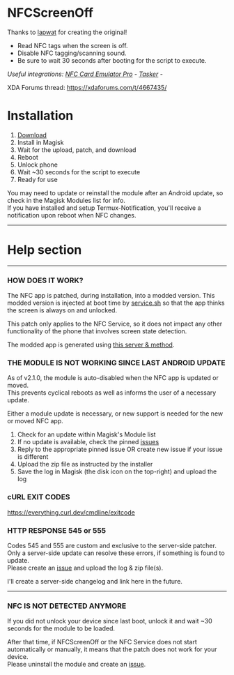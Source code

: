 # NFCScreenOff
Thanks to [lapwat](https://github.com/lapwat) for creating the original!

* Read NFC tags when the screen is off.
* Disable NFC tagging/scanning sound.
* Be sure to wait 30 seconds after booting for the script to execute.

_Useful integrations: [NFC Card Emulator Pro](https://play.google.com/store/apps/details?id=com.yuanwofei.cardemulator.pro) - [Tasker](https://play.google.com/store/apps/details?id=net.dinglisch.android.taskerm) - []()_

XDA Forums thread: https://xdaforums.com/t/4667435/
# Installation
1. [Download](https://github.com/Jon8RFC/NfcScreenOff/releases/latest)
2. Install in Magisk
3. Wait for the upload, patch, and download
4. Reboot
5. Unlock phone
6. Wait ~30 seconds for the script to execute
7. Ready for use  

You may need to update or reinstall the module after an Android update, so check in the Magisk Modules list for info.  
If you have installed and setup Termux-Notification, you'll receive a notification upon reboot when NFC changes.  

---
# Help section
---
### HOW DOES IT WORK?

The NFC app is patched, during installation, into a modded version. This modded version is injected at boot time by [service.sh](service.sh) so that the app thinks the screen is always on and unlocked.

This patch only applies to the NFC Service, so it does not impact any other functionality of the phone that involves screen state detection.

The modded app is generated using [this server & method](https://github.com/Jon8RFC/nfcscreenoffpatcher).


### THE MODULE IS NOT WORKING SINCE LAST ANDROID UPDATE

As of v2.1.0, the module is auto-disabled when the NFC app is updated or moved.  
This prevents cyclical reboots as well as informs the user of a necessary update.  

Either a module update is necessary, or new support is needed for the new or moved NFC app.
1. Check for an update within Magisk's Module list
2. If no update is available, check the pinned [issues](https://github.com/Jon8RFC/NfcScreenOff/issues)
3. Reply to the appropriate pinned issue OR create new issue if your issue is different
4. Upload the zip file as instructed by the installer
5. Save the log in Magisk (the disk icon on the top-right) and upload the log

### cURL EXIT CODES
https://everything.curl.dev/cmdline/exitcode

### HTTP RESPONSE 545 or 555

Codes 545 and 555 are custom and exclusive to the server-side patcher.  
Only a server-side update can resolve these errors, if something is found to update.  
Please create an [issue](https://github.com/Jon8RFC/NfcScreenOff/issues) and upload the log & zip file(s).  

I'll create a server-side changelog and link here in the future.

---
### NFC IS NOT DETECTED ANYMORE

If you did not unlock your device since last boot, unlock it and wait ~30 seconds for the module to be loaded.

After that time, if NFCScreenOff or the NFC Service does not start automatically or manually, it means that the patch does not work for your device.  
Please uninstall the module and create an [issue](https://github.com/Jon8RFC/NfcScreenOff/issues).
